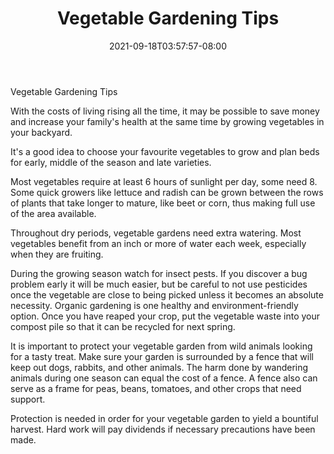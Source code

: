 ﻿---
title: "Vegetable Gardening Tips"
date: 2021-09-18T03:57:57-08:00
description: "Gardening Tips for Web Success"
featured_image: "/images/Gardening.jpg"
tags: ["Gardening"]
---

Vegetable Gardening Tips

With the costs of living rising all the time, it may be possible to save money and increase your family's health at the same time by growing vegetables in your backyard.

It's a good idea to choose your favourite vegetables to grow and plan beds for early, middle of the season and late varieties. 

Most vegetables require at least 6 hours of sunlight per day, some need 8. Some quick growers like lettuce and radish can be grown between the rows of plants that take longer to mature, like beet or corn, thus making full use of the area available. 

Throughout dry periods, vegetable gardens need extra watering. Most vegetables benefit from an inch or more of water each week, especially when they are fruiting. 

During the growing season watch for insect pests. If you discover a bug problem early it will be much easier, but be careful to not use pesticides once the vegetable are close to being picked unless it becomes an absolute necessity. Organic gardening is one healthy and environment-friendly option. Once you have reaped your crop, put the vegetable waste into your compost pile so that it can be recycled for next spring. 

It is important to protect your vegetable garden from wild animals looking for a tasty treat. Make sure your garden is surrounded by a fence that will keep out dogs, rabbits, and other animals. The harm done by wandering animals during one season can equal the cost of a fence. A fence also can serve as a frame for peas, beans, tomatoes, and other crops that need support. 

Protection is needed in order for your vegetable garden to yield a bountiful harvest. Hard work will pay dividends if necessary precautions have been made. 
